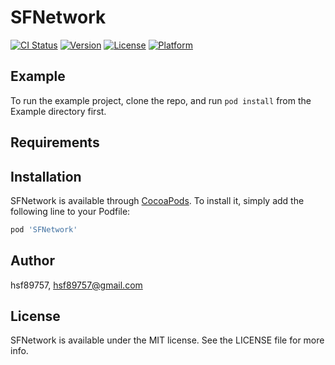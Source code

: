 # SFNetwork

[![CI Status](https://img.shields.io/travis/hsf89757/SFNetwork.svg?style=flat)](https://travis-ci.org/hsf89757/SFNetwork)
[![Version](https://img.shields.io/cocoapods/v/SFNetwork.svg?style=flat)](https://cocoapods.org/pods/SFNetwork)
[![License](https://img.shields.io/cocoapods/l/SFNetwork.svg?style=flat)](https://cocoapods.org/pods/SFNetwork)
[![Platform](https://img.shields.io/cocoapods/p/SFNetwork.svg?style=flat)](https://cocoapods.org/pods/SFNetwork)

## Example

To run the example project, clone the repo, and run `pod install` from the Example directory first.

## Requirements

## Installation

SFNetwork is available through [CocoaPods](https://cocoapods.org). To install
it, simply add the following line to your Podfile:

```ruby
pod 'SFNetwork'
```

## Author

hsf89757, hsf89757@gmail.com

## License

SFNetwork is available under the MIT license. See the LICENSE file for more info.
